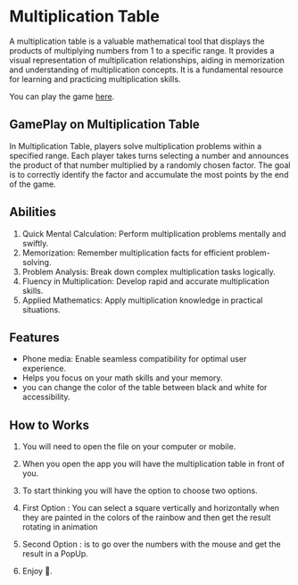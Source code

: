 # Multiplication Table

A multiplication table is a valuable mathematical tool that displays the products of multiplying numbers from 1 to a specific range. It provides a visual representation of multiplication relationships, aiding in memorization and understanding of multiplication concepts. It is a fundamental resource for learning and practicing multiplication skills.

You can play the game [here](https://chananelazenkot.github.io/Table-X-100/).

## GamePlay on Multiplication Table

In Multiplication Table, players solve multiplication problems within a specified range. Each player takes turns selecting a number and announces the product of that number multiplied by a randomly chosen factor. The goal is to correctly identify the factor and accumulate the most points by the end of the game.

## Abilities

1. Quick Mental Calculation: Perform multiplication problems mentally and swiftly.
2. Memorization: Remember multiplication facts for efficient problem-solving.
3. Problem Analysis: Break down complex multiplication tasks logically.
4. Fluency in Multiplication: Develop rapid and accurate multiplication skills.
5. Applied Mathematics: Apply multiplication knowledge in practical situations. 

## Features

- Phone media: Enable seamless compatibility for optimal user experience.
- Helps you focus on your math skills and your memory.
- you can change the color of the table between black and white for accessibility.

## How to Works

1. You will need to open the file on your computer or mobile.
2. When you open the app you will have the multiplication table in front of you.
3. To start thinking you will have the option to choose two options.
4. First Option : You can select a square vertically and horizontally when they are painted in the colors of the rainbow and then get the result rotating in animation

5. Second Option : is to go over the numbers with the mouse and get the result in a PopUp.
6. Enjoy 🤩.

